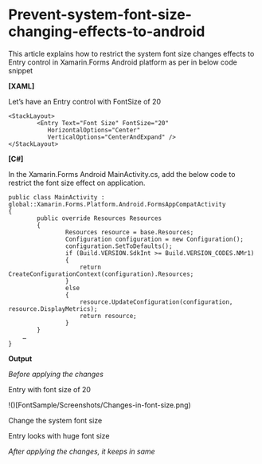 # Prevent-system-font-size-changing-effects-to-android

This article explains how to restrict the system font size changes effects to Entry control in Xamarin.Forms Android platform as per in below code snippet

**[XAML]**

Let’s have an Entry control with FontSize of 20 
```
<StackLayout>
        <Entry Text="Font Size" FontSize="20"
           HorizontalOptions="Center"
           VerticalOptions="CenterAndExpand" />
</StackLayout> 
```

**[C#]**

In the Xamarin.Forms Android MainActivity.cs, add the below code to restrict the font size effect on application.

```
public class MainActivity : global::Xamarin.Forms.Platform.Android.FormsAppCompatActivity
{
        public override Resources Resources
        {
                Resources resource = base.Resources;
                Configuration configuration = new Configuration();
                configuration.SetToDefaults();
                if (Build.VERSION.SdkInt >= Build.VERSION_CODES.NMr1)
                {
                    return CreateConfigurationContext(configuration).Resources;
                }
                else
                {
                    resource.UpdateConfiguration(configuration, resource.DisplayMetrics);
                    return resource;
                }        
        }
    …
}
```
**Output**

*Before applying the changes*

Entry with font size of 20

!()[FontSample/Screenshots/Changes-in-font-size.png)

Change the system font size

Entry looks with huge font size

*After applying the changes, it keeps in same*



